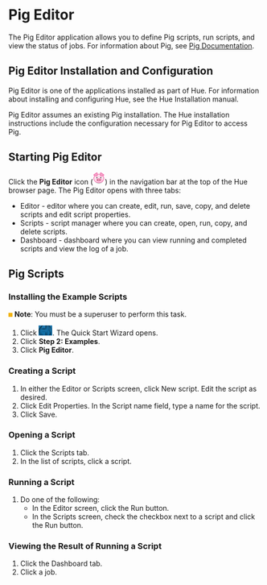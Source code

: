 
<link rel="stylesheet" href="docbook.css" type="text/css" media="screen" title="no title" charset="utf-8"></link>

Pig Editor
==========

The Pig Editor application allows you to define Pig scripts, run
scripts, and view the status of jobs. For information about Pig, see
[Pig Documentation](http://archive.cloudera.com/cdh4/cdh/4/pig/).

Pig Editor Installation and Configuration
-----------------------------------------

Pig Editor is one of the applications installed as part of Hue. For
information about installing and configuring Hue, see the Hue Installation manual.

Pig Editor assumes an existing Pig installation. The Hue installation
instructions include the configuration necessary for Pig Editor to
access Pig.

Starting Pig Editor
-------------------

Click the **Pig Editor** icon (![image](images/icon_pig_24.png)) in the
navigation bar at the top of the Hue browser page. The Pig Editor opens
with three tabs:

-   Editor - editor where you can create, edit, run, save, copy, and
    delete scripts and edit script properties.
-   Scripts - script manager where you can create, open, run, copy, and
    delete scripts.
-   Dashboard - dashboard where you can view running and completed
    scripts and view the log of a job.

Pig Scripts
-----------

### Installing the Example Scripts

![image](images/note.jpg) **Note**: You must be a superuser to perform
this task.

1.  Click ![image](images/quick_start.png). The Quick Start Wizard
    opens.
2.  Click **Step 2: Examples**.
3.  Click **Pig Editor**.

### Creating a Script

1.  In either the Editor or Scripts screen, click New script. Edit the
    script as desired.
2.  Click Edit Properties. In the Script name field, type a name for the
    script.
3.  Click Save.

### Opening a Script

1.  Click the Scripts tab.
2.  In the list of scripts, click a script.

### Running a Script

1.  Do one of the following:
    -   In the Editor screen, click the Run button.
    -   In the Scripts screen, check the checkbox next to a script and
        click the Run button.

### Viewing the Result of Running a Script

1.  Click the Dashboard tab.
2.  Click a job.
